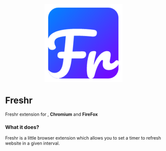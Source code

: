 <div align="center">
    <img src="icons/icon.png" width="250">
</div>

# Freshr

Freshr extension for , **Chromium** and **FireFox**

### What it does?

Freshr is a little browser extension which allows you to set a timer to refresh website in a given interval.
